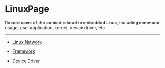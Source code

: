 # LinuxPage
Record some of the content related to embedded Linux, including command usage, user application, kernel, device driver, etc

------------------------------------------------------------------------------------------------------------------------------

- [Linux Network](https://github.com/awokezhou/LinuxPage/blob/master/Network/README.md)

- [Framework](https://github.com/awokezhou/LinuxPage/blob/master/Framework/README.md)

- [Device Driver](https://github.com/awokezhou/LinuxPage/blob/master/DeviceDriver/README.md)

